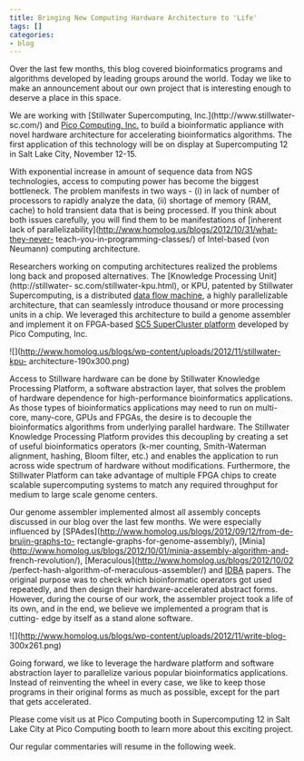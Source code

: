 ```yaml
---
title: Bringing New Computing Hardware Architecture to 'Life'
tags: []
categories:
- blog
---
```

Over the last few months, this blog covered bioinformatics programs and
algorithms developed by leading groups around the world. Today we like to make
an announcement about our own project that is interesting enough to deserve a
place in this space.
<!--more-->

We are working with [Stillwater Supercomputing, Inc.](http://www.stillwater-
sc.com/) and [Pico Computing, Inc.](http://picocomputing.com/) to build a
bioinformatic appliance with novel hardware architecture for accelerating
bioinformatics algorithms. The first application of this technology will be on
display at Supercomputing 12 in Salt Lake City, November 12-15.

With exponential increase in amount of sequence data from NGS technologies,
access to computing power has become the biggest bottleneck. The problem
manifests in two ways - (i) in lack of number of processors to rapidly analyze
the data, (ii) shortage of memory (RAM, cache) to hold transient data that is
being processed. If you think about both issues carefully, you will find them
to be manifestations of [inherent lack of
parallelizability](http://www.homolog.us/blogs/2012/10/31/what-they-never-
teach-you-in-programming-classes/) of Intel-based (von Neumann) computing
architecture.

Researchers working on computing architectures realized the problems long back
and proposed alternatives. The [Knowledge Processing Unit](http://stillwater-
sc.com/stillwater-kpu.html), or KPU, patented by Stillwater Supercomputing, is
a distributed [data flow
machine](http://en.wikipedia.org/wiki/Dataflow_architecture), a highly
parallelizable architecture, that can seamlessly introduce thousand or more
processing units in a chip. We leveraged this architecture to build a genome
assembler and implement it on FPGA-based [SC5 SuperCluster
platform](http://picocomputing.com/pdf/SC5%20Overview.pdf) developed by Pico
Computing, Inc.

![](http://www.homolog.us/blogs/wp-content/uploads/2012/11/stillwater-kpu-
architecture-190x300.png)

Access to Stillware hardware can be done by Stillwater Knowledge Processing
Platform, a software abstraction layer, that solves the problem of hardware
dependence for high-performance bioinformatics applications. As those types of
bioinformatics applications may need to run on multi-core, many-core, GPUs and
FPGAs, the desire is to decouple the bioinformatics algorithms from underlying
parallel hardware. The Stillwater Knowledge Processing Platform provides this
decoupling by creating a set of useful bioinformatics operators (k-mer
counting, Smith-Waterman alignment, hashing, Bloom filter, etc.) and enables
the application to run across wide spectrum of hardware without modifications.
Furthermore, the Stillwater Platform can take advantage of multiple FPGA chips
to create scalable supercomputing systems to match any required throughput for
medium to large scale genome centers.

Our genome assembler implemented almost all assembly concepts discussed in our
blog over the last few months. We were especially influenced by
[SPAdes](http://www.homolog.us/blogs/2012/09/12/from-de-bruijn-graphs-to-
rectangle-graphs-for-genome-assembly/),
[Minia](http://www.homolog.us/blogs/2012/10/01/minia-assembly-algorithm-and-
french-revolution/), [Meraculous](http://www.homolog.us/blogs/2012/10/02
/perfect-hash-algorithm-of-meraculous-assembler/) and
[IDBA](http://www.homolog.us/blogs/2012/10/10/multi-kmer-de-bruijn-graphs/)
papers. The original purpose was to check which bioinformatic operators got
used repeatedly, and then design their hardware-accelerated abstract forms.
However, during the course of our work, the assembler project took a life of
its own, and in the end, we believe we implemented a program that is cutting-
edge by itself as a stand alone software.

![](http://www.homolog.us/blogs/wp-content/uploads/2012/11/write-blog-
300x261.png)

Going forward, we like to leverage the hardware platform and software
abstraction layer to parallelize various popular bioinformatics applications.
Instead of reinventing the wheel in every case, we like to keep those programs
in their original forms as much as possible, except for the part that gets
accelerated.

Please come visit us at Pico Computing booth in Supercomputing 12 in Salt Lake
City at Pico Computing booth to learn more about this exciting project.

Our regular commentaries will resume in the following week.

